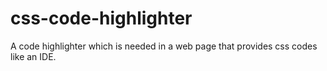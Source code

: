 # css-code-highlighter
A code highlighter which is needed in a web page that provides css codes like an IDE.
